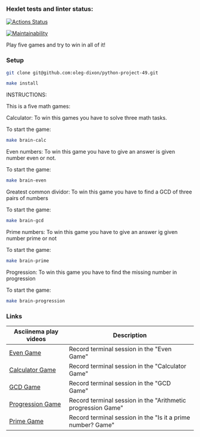 ### Hexlet tests and linter status:
[![Actions Status](https://github.com/oleg-dixon/python-project-49/actions/workflows/hexlet-check.yml/badge.svg)](https://github.com/oleg-dixon/python-project-49/actions)

[![Maintainability](https://api.codeclimate.com/v1/badges/923afbd26cc1af465384/maintainability)](https://codeclimate.com/github/oleg-dixon/python-project-49/maintainability)

Play five games and try to win in all of it!

### Setup

```bash
git clone git@github.com:oleg-dixon/python-project-49.git

make install
```

INSTRUCTIONS:

This is a five math games:

Calculator:
To win this games you have to solve three math tasks.

To start the game:
```bash
make brain-calc
```

Even numbers: 
To win this game you have to give an answer is given number even or not.

To start the game:
```bash
make brain-even
```

Greatest common dividor: 
To win this game you have to find a GCD of three pairs of numbers

To start the game:
```bash
make brain-gcd
```

Prime numbers: 
To win this game you have to give an answer ig given number prime or not

To start the game:
```bash
make brain-prime
```

Progression: 
To win this game you have to find the missing number in progression

To start the game:
```bash
make brain-progression
```

### Links

| Asciinema play videos                                                  | Description                                             |
|------------------------------------------------------------------------|---------------------------------------------------------|
| [Even Game](https://asciinema.org/a/Dk9UmLfKFdNlzgZMA6SBFg7nm)    | Record terminal session in the "Even Game" |
| [Calculator Game](https://asciinema.org/a/QTkKcgnDpcgDrpgar1sbvzCYW)    | Record terminal session in the "Calculator Game" |
| [GCD Game](https://asciinema.org/a/MVQjqLMNazdnnUqtgQYkPkusp)     | Record terminal session in the "GCD Game" |
| [Progression Game](https://asciinema.org/a/Cys7EA2mL8zwQRJNXdLPIB8AD) | Record terminal session in the "Arithmetic progression Game" |
| [Prime Game](https://asciinema.org/a/1oUAJ1vSz8GoMTexZRwZwRuDB) | Record terminal session in the "Is it a prime number? Game" |